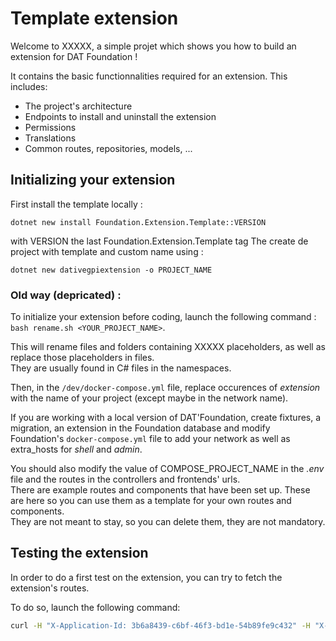 # Template extension

Welcome to XXXXX, a simple projet which shows you how to build an extension for DAT Foundation !

It contains the basic functionnalities required for an extension. This includes:

- The project's architecture
- Endpoints to install and uninstall the extension
- Permissions
- Translations
- Common routes, repositories, models, ...

## Initializing your extension
First install the template locally : 
```
dotnet new install Foundation.Extension.Template::VERSION
```
with VERSION the last Foundation.Extension.Template tag
The create de project with template and custom name using : 
```
dotnet new dativegpiextension -o PROJECT_NAME
```

### Old way (depricated) :

To initialize your extension before coding, launch the following command : `bash rename.sh <YOUR_PROJECT_NAME>`.

This will rename files and folders containing XXXXX placeholders, as well as replace those placeholders in files.  
They are usually found in C# files in the namespaces.

Then, in the `/dev/docker-compose.yml` file, replace occurences of *extension* with the name of your project (except maybe in the network name).

If you are working with a local version of DAT'Foundation, create fixtures, a migration, an extension in the Foundation database and modify Foundation's `docker-compose.yml` file to add your network as well as extra_hosts for *shell* and *admin*.

You should also modify the value of COMPOSE_PROJECT_NAME in the *.env* file and the routes in the controllers and frontends' urls.  
There are example routes and components that have been set up. These are here so you can use them as a template for your own routes and components.  
They are not meant to stay, so you can delete them, they are not mandatory.

## Testing the extension

In order to do a first test on the extension, you can try to fetch the extension's routes.

To do so, launch the following command:

```sh
curl -H "X-Application-Id: 3b6a8439-c6bf-46f3-bd1e-54b89fe9c432" -H "X-User-Id: 3b6a8439-c6bf-46f3-bd1e-54b89fe9c432" localhost/api/admin/routes
```
